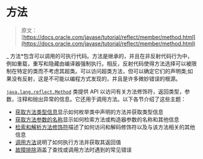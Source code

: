 # 方法

> 原文： [https://docs.oracle.com/javase/tutorial/reflect/member/method.html](https://docs.oracle.com/javase/tutorial/reflect/member/method.html)

_ 方法*包含可以调用的可执行代码。方法是继承的，并且在非反射代码行为中，例如重载，重写和隐藏由编译器强制执行。相反，反射代码使得方法选择可以被限制在特定的类而不考虑其超类。可以访问超类方法，但可以确定它们的声明类;如果没有反射，这是不可能以编程方式发现的，并且是许多微妙错误的根源。

[`java.lang.reflect.Method`](https://docs.oracle.com/javase/8/docs/api/java/lang/reflect/Method.html) 类提供 API 以访问有关方法修饰符，返回类型，参数，注释和抛出异常的信息。它还用于调用方法。以下各节介绍了这些主题：

*   [获取方法类型信息](methodType.html)显示如何枚举类中声明的方法并获取类型信息
*   [获取方法参数的名称](methodparameterreflection.html)显示如何检索方法或构造器参数的名称和其他信息
*   [检索和解析方法修饰符](methodModifiers.html)描述了如何访问和解码修饰符以及与该方法相关的其他信息
*   [调用方法](methodInvocation.html)说明了如何执行方法并获取其返回值
*   [故障排除](methodTrouble.html)涵盖了查找或调用方法时遇到的常见错误